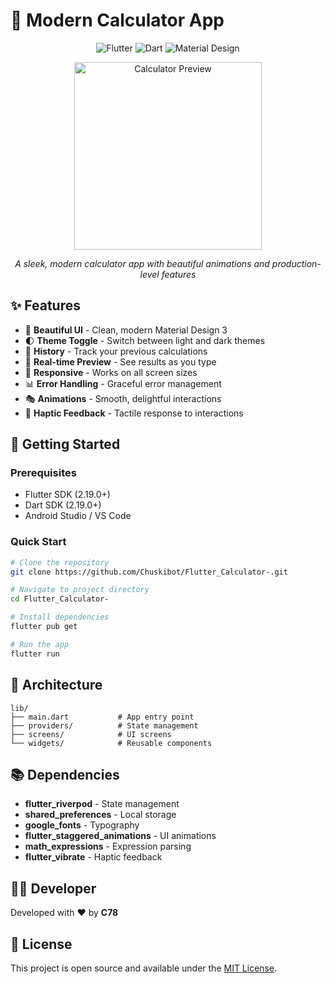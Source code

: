 # 🧮 Modern Calculator App

<div align="center">

![Flutter](https://img.shields.io/badge/Flutter-%2302569B.svg?style=for-the-badge&logo=Flutter&logoColor=white)
![Dart](https://img.shields.io/badge/dart-%230175C2.svg?style=for-the-badge&logo=dart&logoColor=white)
![Material Design](https://img.shields.io/badge/Material%20Design-%230081CB.svg?style=for-the-badge&logo=material-design&logoColor=white)

<p align="center">
  <img src="https://via.placeholder.com/300x600/02569B/FFFFFF?text=Modern+Calculator" alt="Calculator Preview" width="300"/>
</p>

*A sleek, modern calculator app with beautiful animations and production-level features*

</div>

## ✨ Features

- 🎨 **Beautiful UI** - Clean, modern Material Design 3
- 🌓 **Theme Toggle** - Switch between light and dark themes
- 📜 **History** - Track your previous calculations
- 🔄 **Real-time Preview** - See results as you type
- 📱 **Responsive** - Works on all screen sizes
- 📊 **Error Handling** - Graceful error management
- 🎭 **Animations** - Smooth, delightful interactions
- 📳 **Haptic Feedback** - Tactile response to interactions

## 🚀 Getting Started

### Prerequisites

- Flutter SDK (2.19.0+)
- Dart SDK (2.19.0+)
- Android Studio / VS Code

### Quick Start

```bash
# Clone the repository
git clone https://github.com/Chuskibot/Flutter_Calculator-.git

# Navigate to project directory
cd Flutter_Calculator-

# Install dependencies
flutter pub get

# Run the app
flutter run
```

## 🧩 Architecture

```
lib/
├── main.dart           # App entry point
├── providers/          # State management
├── screens/            # UI screens
└── widgets/            # Reusable components
```

## 📚 Dependencies

- **flutter_riverpod** - State management
- **shared_preferences** - Local storage
- **google_fonts** - Typography
- **flutter_staggered_animations** - UI animations
- **math_expressions** - Expression parsing
- **flutter_vibrate** - Haptic feedback

## 👨‍💻 Developer

Developed with ❤️ by **C78**

## 📄 License

This project is open source and available under the [MIT License](LICENSE). 